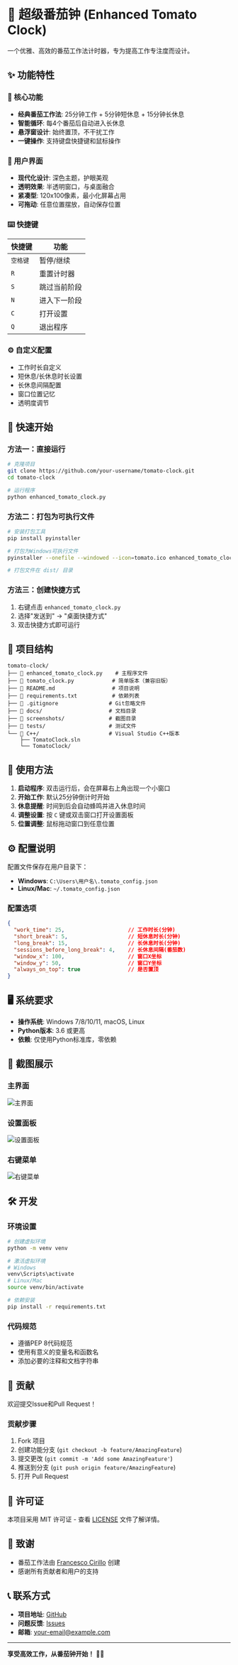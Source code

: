 # 🍅 超级番茄钟 (Enhanced Tomato Clock)

一个优雅、高效的番茄工作法计时器，专为提高工作专注度而设计。

## ✨ 功能特性

### 🎯 核心功能
- **经典番茄工作法**: 25分钟工作 + 5分钟短休息 + 15分钟长休息
- **智能循环**: 每4个番茄后自动进入长休息
- **悬浮窗设计**: 始终置顶，不干扰工作
- **一键操作**: 支持键盘快捷键和鼠标操作

### 🎨 用户界面
- **现代化设计**: 深色主题，护眼美观
- **透明效果**: 半透明窗口，与桌面融合
- **紧凑型**: 120x100像素，最小化屏幕占用
- **可拖动**: 任意位置摆放，自动保存位置

### ⌨️ 快捷键
| 快捷键 | 功能 |
|--------|------|
| `空格键` | 暂停/继续 |
| `R` | 重置计时器 |
| `S` | 跳过当前阶段 |
| `N` | 进入下一阶段 |
| `C` | 打开设置 |
| `Q` | 退出程序 |

### ⚙️ 自定义配置
- 工作时长自定义
- 短休息/长休息时长设置
- 长休息间隔配置
- 窗口位置记忆
- 透明度调节

## 🚀 快速开始

### 方法一：直接运行
```bash
# 克隆项目
git clone https://github.com/your-username/tomato-clock.git
cd tomato-clock

# 运行程序
python enhanced_tomato_clock.py
```

### 方法二：打包为可执行文件
```bash
# 安装打包工具
pip install pyinstaller

# 打包为Windows可执行文件
pyinstaller --onefile --windowed --icon=tomato.ico enhanced_tomato_clock.py

# 打包文件在 dist/ 目录
```

### 方法三：创建快捷方式
1. 右键点击 `enhanced_tomato_clock.py`
2. 选择"发送到" → "桌面快捷方式"
3. 双击快捷方式即可运行

## 📁 项目结构

```
tomato-clock/
├── 📄 enhanced_tomato_clock.py    # 主程序文件
├── 📄 tomato_clock.py            # 简单版本（兼容旧版）
├── 📄 README.md                  # 项目说明
├── 📄 requirements.txt           # 依赖列表
├── 📄 .gitignore                # Git忽略文件
├── 📁 docs/                     # 文档目录
├── 📁 screenshots/              # 截图目录
├── 📁 tests/                    # 测试文件
└── 📁 C++/                      # Visual Studio C++版本
    ├── TomatoClock.sln
    └── TomatoClock/
```

## 🎯 使用方法

1. **启动程序**: 双击运行后，会在屏幕右上角出现一个小窗口
2. **开始工作**: 默认25分钟倒计时开始
3. **休息提醒**: 时间到后会自动蜂鸣并进入休息时间
4. **调整设置**: 按 `C` 键或双击窗口打开设置面板
5. **位置调整**: 鼠标拖动窗口到任意位置

## ⚙️ 配置说明

配置文件保存在用户目录下：
- **Windows**: `C:\Users\用户名\.tomato_config.json`
- **Linux/Mac**: `~/.tomato_config.json`

### 配置选项
```json
{
  "work_time": 25,                    // 工作时长(分钟)
  "short_break": 5,                   // 短休息时长(分钟)
  "long_break": 15,                   // 长休息时长(分钟)
  "sessions_before_long_break": 4,    // 长休息间隔(番茄数)
  "window_x": 100,                    // 窗口X坐标
  "window_y": 50,                     // 窗口Y坐标
  "always_on_top": true               // 是否置顶
}
```

## 🖥️ 系统要求

- **操作系统**: Windows 7/8/10/11, macOS, Linux
- **Python版本**: 3.6 或更高
- **依赖**: 仅使用Python标准库，零依赖

## 📸 截图展示

### 主界面
![主界面](./screenshots/main_window.png)

### 设置面板
![设置面板](./screenshots/settings.png)

### 右键菜单
![右键菜单](./screenshots/context_menu.png)

## 🛠️ 开发

### 环境设置
```bash
# 创建虚拟环境
python -m venv venv

# 激活虚拟环境
# Windows
venv\Scripts\activate
# Linux/Mac
source venv/bin/activate

# 依赖安装
pip install -r requirements.txt
```

### 代码规范
- 遵循PEP 8代码规范
- 使用有意义的变量名和函数名
- 添加必要的注释和文档字符串

## 🤝 贡献

欢迎提交Issue和Pull Request！

### 贡献步骤
1. Fork 项目
2. 创建功能分支 (`git checkout -b feature/AmazingFeature`)
3. 提交更改 (`git commit -m 'Add some AmazingFeature'`)
4. 推送到分支 (`git push origin feature/AmazingFeature`)
5. 打开 Pull Request

## 📄 许可证

本项目采用 MIT 许可证 - 查看 [LICENSE](LICENSE) 文件了解详情。

## 🙏 致谢

- 番茄工作法由 [Francesco Cirillo](https://francescocirillo.com/) 创建
- 感谢所有贡献者和用户的支持

## 📞 联系方式

- **项目地址**: [GitHub](https://github.com/your-username/tomato-clock)
- **问题反馈**: [Issues](https://github.com/your-username/tomato-clock/issues)
- **邮箱**: your-email@example.com

---

**享受高效工作，从番茄钟开始！** 🍅✨